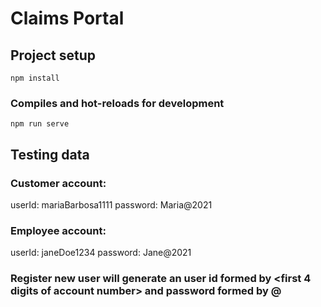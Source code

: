 # Claims Portal

## Project setup
```
npm install
```

### Compiles and hot-reloads for development
```
npm run serve
```

## Testing data

### Customer account:
userId: mariaBarbosa1111
password: Maria@2021

### Employee account:
userId: janeDoe1234
password: Jane@2021

### Register new user will generate an user id formed by <firstname><Lastname><first 4 digits of account number> and password formed by <Firstname>@<current year>
